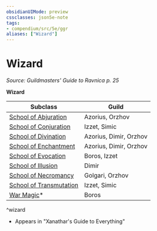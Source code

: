 ```yaml
---
obsidianUIMode: preview
cssclasses: json5e-note
tags:
- compendium/src/5e/ggr
aliases: ["Wizard"]
---
```

# Wizard
*Source: Guildmasters' Guide to Ravnica p. 25* 

**Wizard**

| Subclass | Guild |
|----------|-------|
| [School of Abjuration](Mechanics/classes/wizard-school-of-abjuration.md) | Azorius, Orzhov |
| [School of Conjuration](Mechanics/classes/wizard-school-of-conjuration.md) | Izzet, Simic |
| [School of Divination](Mechanics/classes/wizard-school-of-divination.md) | Azorius, Dimir, Orzhov |
| [School of Enchantment](Mechanics/classes/wizard-school-of-enchantment.md) | Azorius, Dimir, Orzhov |
| [School of Evocation](Mechanics/classes/wizard-school-of-evocation.md) | Boros, Izzet |
| [School of Illusion](Mechanics/classes/wizard-school-of-illusion.md) | Dimir |
| [School of Necromancy](Mechanics/classes/wizard-school-of-necromancy.md) | Golgari, Orzhov |
| [School of Transmutation](Mechanics/classes/wizard-school-of-transmutation.md) | Izzet, Simic |
| [War Magic](Mechanics/classes/wizard-war-magic-xge.md)* | Boros |
^wizard

* Appears in "Xanathar's Guide to Everything"